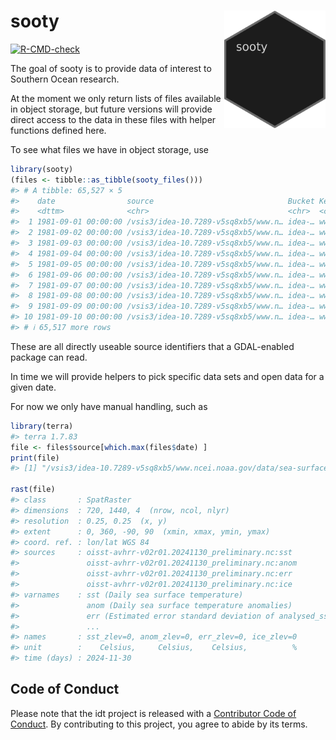 
<!-- README.md is generated from README.Rmd. Please edit that file -->

# sooty <img src="man/figures/hex-sooty.png" align="right" height="188" />

<!-- badges: start -->

[![R-CMD-check](https://github.com/mdsumner/sooty/actions/workflows/R-CMD-check.yaml/badge.svg)](https://github.com/mdsumner/sooty/actions/workflows/R-CMD-check.yaml)
<!-- badges: end -->

The goal of sooty is to provide data of interest to Southern Ocean
research.

At the moment we only return lists of files available in object storage,
but future versions will provide direct access to the data in these
files with helper functions defined here.

To see what files we have in object storage, use

``` r
library(sooty)
(files <- tibble::as_tibble(sooty_files()))
#> # A tibble: 65,527 × 5
#>    date                source                              Bucket Key   protocol
#>    <dttm>              <chr>                               <chr>  <chr> <chr>   
#>  1 1981-09-01 00:00:00 /vsis3/idea-10.7289-v5sq8xb5/www.n… idea-… www.… /vsis3  
#>  2 1981-09-02 00:00:00 /vsis3/idea-10.7289-v5sq8xb5/www.n… idea-… www.… /vsis3  
#>  3 1981-09-03 00:00:00 /vsis3/idea-10.7289-v5sq8xb5/www.n… idea-… www.… /vsis3  
#>  4 1981-09-04 00:00:00 /vsis3/idea-10.7289-v5sq8xb5/www.n… idea-… www.… /vsis3  
#>  5 1981-09-05 00:00:00 /vsis3/idea-10.7289-v5sq8xb5/www.n… idea-… www.… /vsis3  
#>  6 1981-09-06 00:00:00 /vsis3/idea-10.7289-v5sq8xb5/www.n… idea-… www.… /vsis3  
#>  7 1981-09-07 00:00:00 /vsis3/idea-10.7289-v5sq8xb5/www.n… idea-… www.… /vsis3  
#>  8 1981-09-08 00:00:00 /vsis3/idea-10.7289-v5sq8xb5/www.n… idea-… www.… /vsis3  
#>  9 1981-09-09 00:00:00 /vsis3/idea-10.7289-v5sq8xb5/www.n… idea-… www.… /vsis3  
#> 10 1981-09-10 00:00:00 /vsis3/idea-10.7289-v5sq8xb5/www.n… idea-… www.… /vsis3  
#> # ℹ 65,517 more rows
```

These are all directly useable source identifiers that a GDAL-enabled
package can read.

In time we will provide helpers to pick specific data sets and open data
for a given date.

For now we only have manual handling, such as

``` r
library(terra)
#> terra 1.7.83
file <- files$source[which.max(files$date) ]
print(file)
#> [1] "/vsis3/idea-10.7289-v5sq8xb5/www.ncei.noaa.gov/data/sea-surface-temperature-optimum-interpolation/v2.1/access/avhrr/202411/oisst-avhrr-v02r01.20241130_preliminary.nc"

rast(file)
#> class       : SpatRaster 
#> dimensions  : 720, 1440, 4  (nrow, ncol, nlyr)
#> resolution  : 0.25, 0.25  (x, y)
#> extent      : 0, 360, -90, 90  (xmin, xmax, ymin, ymax)
#> coord. ref. : lon/lat WGS 84 
#> sources     : oisst-avhrr-v02r01.20241130_preliminary.nc:sst  
#>               oisst-avhrr-v02r01.20241130_preliminary.nc:anom  
#>               oisst-avhrr-v02r01.20241130_preliminary.nc:err  
#>               oisst-avhrr-v02r01.20241130_preliminary.nc:ice  
#> varnames    : sst (Daily sea surface temperature) 
#>               anom (Daily sea surface temperature anomalies) 
#>               err (Estimated error standard deviation of analysed_sst) 
#>               ...
#> names       : sst_zlev=0, anom_zlev=0, err_zlev=0, ice_zlev=0 
#> unit        :    Celsius,     Celsius,    Celsius,          % 
#> time (days) : 2024-11-30
```

## Code of Conduct

Please note that the idt project is released with a [Contributor Code of
Conduct](https://contributor-covenant.org/version/2/1/CODE_OF_CONDUCT.html).
By contributing to this project, you agree to abide by its terms.
